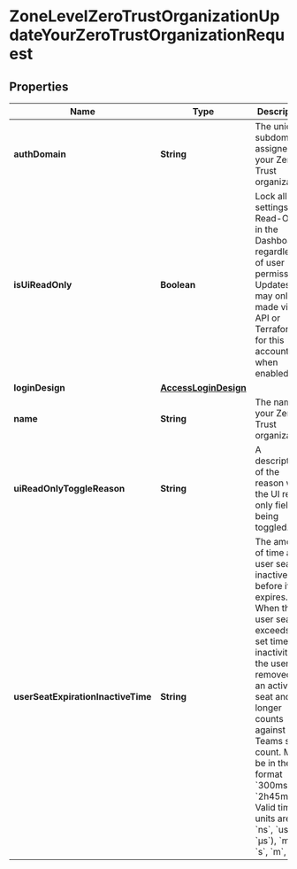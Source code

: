 

# ZoneLevelZeroTrustOrganizationUpdateYourZeroTrustOrganizationRequest


## Properties

| Name | Type | Description | Notes |
|------------ | ------------- | ------------- | -------------|
|**authDomain** | **String** | The unique subdomain assigned to your Zero Trust organization. |  [optional] |
|**isUiReadOnly** | **Boolean** | Lock all settings as Read-Only in the Dashboard, regardless of user permission. Updates may only be made via the API or Terraform for this account when enabled. |  [optional] |
|**loginDesign** | [**AccessLoginDesign**](AccessLoginDesign.md) |  |  [optional] |
|**name** | **String** | The name of your Zero Trust organization. |  [optional] |
|**uiReadOnlyToggleReason** | **String** | A description of the reason why the UI read only field is being toggled. |  [optional] |
|**userSeatExpirationInactiveTime** | **String** | The amount of time a user seat is inactive before it expires. When the user seat exceeds the set time of inactivity, the user is removed as an active seat and no longer counts against your Teams seat count. Must be in the format &#x60;300ms&#x60; or &#x60;2h45m&#x60;. Valid time units are: &#x60;ns&#x60;, &#x60;us&#x60; (or &#x60;µs&#x60;), &#x60;ms&#x60;, &#x60;s&#x60;, &#x60;m&#x60;, &#x60;h&#x60;. |  [optional] |




